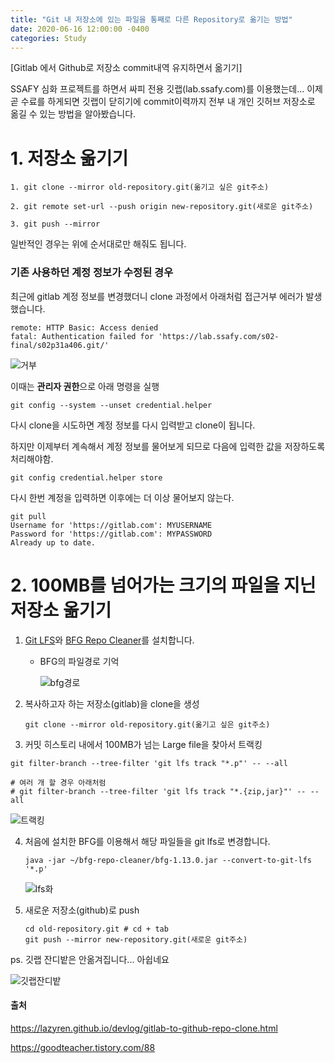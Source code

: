 ```yaml
---
title: "Git 내 저장소에 있는 파일을 통째로 다른 Repository로 옮기는 방법"
date: 2020-06-16 12:00:00 -0400
categories: Study
---
```


[Gitlab 에서 Github로 저장소 commit내역 유지하면서 옮기기]



SSAFY 심화 프로젝트를 하면서 싸피 전용 깃랩(lab.ssafy.com)를 이용했는데... 이제 곧 수료를 하게되면 깃랩이 닫히기에 commit이력까지 전부 내 개인 깃허브 저장소로 옮길 수 있는 방법을 알아봤습니다.



# 1. 저장소 옮기기

```
1. git clone --mirror old-repository.git(옮기고 싶은 git주소)

2. git remote set-url --push origin new-repository.git(새로운 git주소)

3. git push --mirror
```

일반적인 경우는 위에 순서대로만 해줘도 됩니다.



### 기존 사용하던 계정 정보가 수정된 경우

최근에 gitlab 계정 정보를 변경했더니 clone 과정에서 아래처럼 접근거부 에러가 발생했습니다.

```
remote: HTTP Basic: Access denied
fatal: Authentication failed for 'https://lab.ssafy.com/s02-final/s02p31a406.git/'
```

![거부](../../assets/images/study/git_mirror/거부.JPG)



이때는 **관리자 권한**으로 아래 명령을 실행

```
git config --system --unset credential.helper
```

다시 clone을 시도하면 계정 정보를 다시 입력받고 clone이 됩니다.



하지만 이제부터 계속해서 계정 정보를 물어보게 되므로 다음에 입력한 값을 저장하도록 처리해야함.

```
git config credential.helper store
```

다시 한번 계정을 입력하면 이후에는 더 이상 물어보지 않는다.

```
git pull
Username for 'https://gitlab.com': MYUSERNAME
Password for 'https://gitlab.com': MYPASSWORD
Already up to date.
```







# 2. 100MB를 넘어가는 크기의 파일을 지닌 저장소 옮기기



1. [Git LFS](#https://git-lfs.github.com/)와 [BFG Repo Cleaner](#https://rtyley.github.io/bfg-repo-cleaner/)를 설치합니다.

   - BFG의 파일경로 기억

     ![bfg경로](../../assets/images/study/git_mirror/bfg경로.JPG)

2. 복사하고자 하는 저장소(gitlab)을 clone을 생성

   ```
   git clone --mirror old-repository.git(옮기고 싶은 git주소)
   ```

   

3.  커밋 히스토리 내에서 100MB가 넘는 Large file을 찾아서 트랙킹

   ```
   git filter-branch --tree-filter 'git lfs track "*.p"' -- --all
   
   # 여러 개 할 경우 아래처럼
   # git filter-branch --tree-filter 'git lfs track "*.{zip,jar}"' -- --all
   ```

   ![트랙킹](../../assets/images/study/git_mirror/트랙킹.JPG)



4. 처음에 설치한 BFG를 이용해서 해당 파일들을 git lfs로 변경합니다.

   ```
   java -jar ~/bfg-repo-cleaner/bfg-1.13.0.jar --convert-to-git-lfs '*.p'
   ```

   ![lfs화](../../assets/images/study/git_mirror/lfs화.JPG)



5. 새로운 저장소(github)로 push

   ```
   cd old-repository.git # cd + tab
   git push --mirror new-repository.git(새로운 git주소)
   ```

   



ps. 깃랩 잔디밭은 안옮겨집니다... 아쉽네요

![깃랩잔디밭](../../assets/images/study/git_mirror/깃랩잔디밭.JPG)



#### 출처

https://lazyren.github.io/devlog/gitlab-to-github-repo-clone.html

https://goodteacher.tistory.com/88